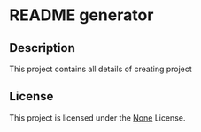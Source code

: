 # README generator

## Description
This project contains all details of creating project

## License

This project is licensed under the [None]() License.

<!-- Add other sections here -->

